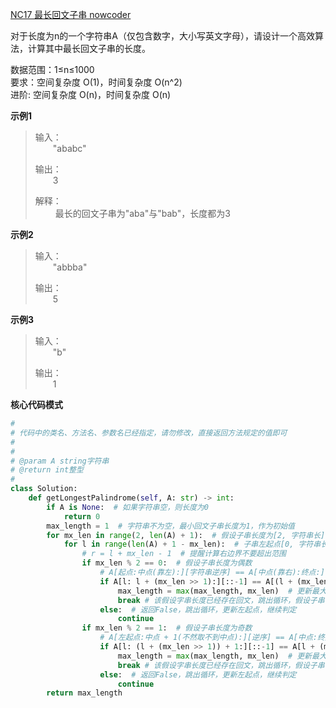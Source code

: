 [NC17 最长回文子串 nowcoder](https://www.nowcoder.com/practice/b4525d1d84934cf280439aeecc36f4af?tpId=196&tqId=37122&rp=1&ru=/exam/oj&qru=/exam/oj&sourceUrl=%2Fexam%2Foj%3Fpage%3D1%26tab%3D%25E7%25AE%2597%25E6%25B3%2595%25E7%25AF%2587%26topicId%3D196&difficulty=undefined&judgeStatus=undefined&tags=&title=)

对于长度为n的一个字符串A（仅包含数字，大小写英文字母），请设计一个高效算法，计算其中最长回文子串的长度。

数据范围：1≤n≤1000
<br>要求：空间复杂度 O(1)，时间复杂度 O(n^2)
<br>进阶: 空间复杂度 O(n)，时间复杂度 O(n)

**示例1**
>输入：
> <br>&emsp;&emsp;"ababc"
> 
>输出：
> <br>&emsp;&emsp;3
> 
>解释：
> <br>&emsp;&emsp; 最长的回文子串为"aba"与"bab"，长度都为3

**示例2**
>输入：
> <br>&emsp;&emsp;"abbba"
> 
>输出：
> <br>&emsp;&emsp;5

**示例3**
>输入：
> <br>&emsp;&emsp;"b"
> 
>输出：
> <br>&emsp;&emsp;1

**核心代码模式**

```python
#
# 代码中的类名、方法名、参数名已经指定，请勿修改，直接返回方法规定的值即可
#
#
# @param A string字符串
# @return int整型
#
class Solution:
    def getLongestPalindrome(self, A: str) -> int:
        if A is None:  # 如果字符串空，则长度为0
            return 0
        max_length = 1  # 字符串不为空，最小回文子串长度为1，作为初始值
        for mx_len in range(2, len(A) + 1):  # 假设子串长度为[2, 字符串长]
            for l in range(len(A) + 1 - mx_len):  # 子串左起点[0, 字符串长 - 假设子串长]
                # r = l + mx_len - 1  # 提醒计算右边界不要超出范围
                if mx_len % 2 == 0:  # 假设子串长度为偶数
                    # A[起点:中点(靠左):][字符串逆序] == A[中点(靠右):终点:] 返回True，则回文子串判成
                    if A[l: l + (mx_len >> 1):][::-1] == A[(l + (mx_len >> 1)): l + mx_len:]:
                        max_length = max(max_length, mx_len)  # 更新最大长度
                        break # 该假设字串长度已经存在回文，跳出循环，假设子串长度+1
                    else:  # 返回False，跳出循环，更新左起点，继续判定
                        continue
                if mx_len % 2 == 1:  # 假设子串长度为奇数
                    # A[左起点:中点 + 1(不然取不到中点):][逆序] == A[中点:终点:] 返回True，则回文子串判成
                    if A[l: (l + (mx_len >> 1)) + 1:][::-1] == A[l + (mx_len >> 1): l + mx_len:]:
                        max_length = max(max_length, mx_len)  # 更新最大长度
                        break # 该假设字串长度已经存在回文，跳出循环，假设子串长度+1
                    else:  # 返回False，跳出循环，更新左起点，继续判定
                        continue
        return max_length
```
